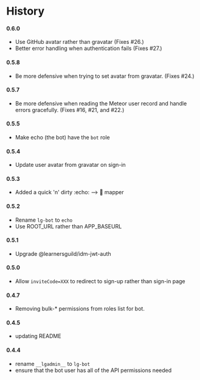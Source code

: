# History

#### 0.6.0
- Use GitHub avatar rather than gravatar (Fixes #26.)
- Better error handling when authentication fails (Fixes #27.)

#### 0.5.8
- Be more defensive when trying to set avatar from gravatar. (Fixes #24.)

#### 0.5.7
- Be more defensive when reading the Meteor user record and handle errors gracefully. (Fixes #16, #21, and #22.)

#### 0.5.5
- Make echo (the bot) have the `bot` role

#### 0.5.4
- Update user avatar from gravatar on sign-in

#### 0.5.3
- Added a quick 'n' dirty :echo: --> :elephant: mapper

#### 0.5.2
- Rename `lg-bot` to `echo`
- Use ROOT_URL rather than APP_BASEURL

#### 0.5.1
- Upgrade @learnersguild/idm-jwt-auth

#### 0.5.0
- Allow `inviteCode=XXX` to redirect to sign-up rather than sign-in page

#### 0.4.7
- Removing bulk-* permissions from roles list for bot.

#### 0.4.5
- updating README

#### 0.4.4
- rename `__lgadmin__` to `lg-bot`
- ensure that the bot user has all of the API permissions needed
